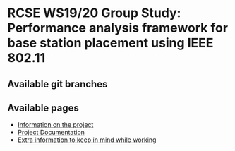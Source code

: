 # RCSE WS19/20 Group Study: Performance analysis framework for base station placement using IEEE 802.11

## Available git branches

## Available pages

- [Information on the project](DESCRIPTION.md)
- [Project Documentation](docs/README.md)
- [Extra information to keep in mind while working](extras/README.md)
